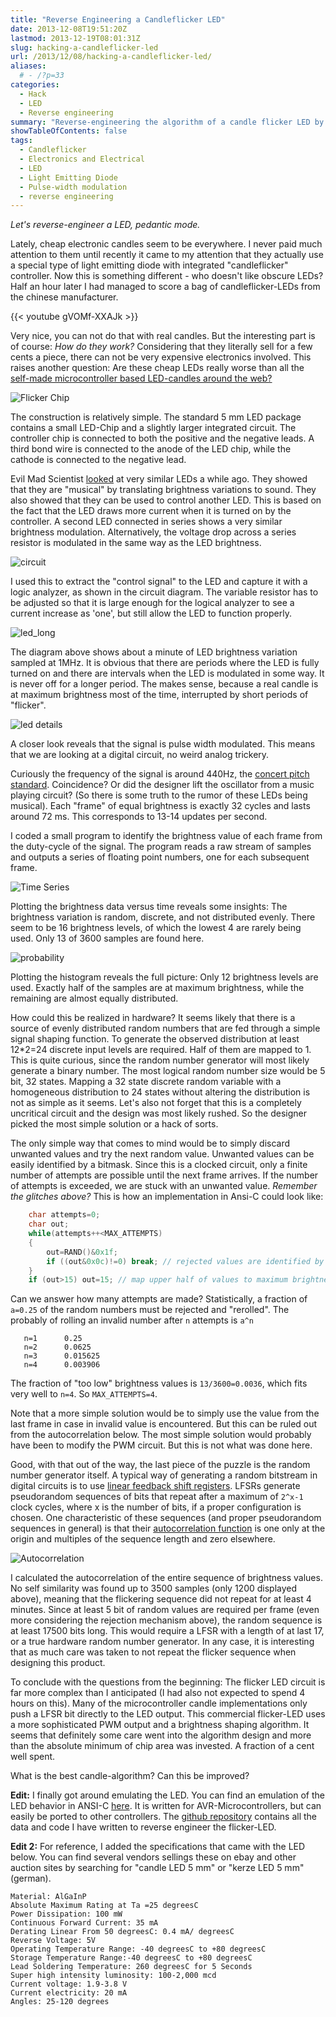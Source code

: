 ```yaml
---
title: "Reverse Engineering a Candleflicker LED"
date: 2013-12-08T19:51:20Z
lastmod: 2013-12-19T08:01:31Z
slug: hacking-a-candleflicker-led
url: /2013/12/08/hacking-a-candleflicker-led/
aliases:
  # - /?p=33
categories:
  - Hack
  - LED
  - Reverse engineering
summary: "Reverse-engineering the algorithm of a candle flicker LED by statistical analysis of its light output pattern."
showTableOfContents: false
tags:
  - Candleflicker
  - Electronics and Electrical
  - LED
  - Light Emitting Diode
  - Pulse-width modulation
  - reverse engineering
---
```


*Let's reverse-engineer a LED, pedantic mode.*

Lately, cheap electronic candles seem to be everywhere. I never paid much attention to them until recently it came to my attention that they actually use a special type of light emitting diode with integrated "candleflicker" controller. Now this is something different - who doesn't like obscure LEDs? Half an hour later I had managed to score a bag of candleflicker-LEDs from the chinese manufacturer.

{{< youtube gVOMf-XXAJk >}}

Very nice, you can not do that with real candles. But the interesting part is of course: *How do they work?* Considering that they literally sell for a few cents a piece, there can not be very expensive electronics involved. This raises another question: Are these cheap LEDs really worse than all the [self-made microcontroller based LED-candles around the web?](https://www.google.com/search?q=candle+flicker+microcontroller)



![Flicker Chip](flicker-chip.jpg)

The construction is relatively simple. The standard 5 mm LED package contains a small LED-Chip and a slightly larger integrated circuit. The controller chip is connected to both the positive and the negative leads. A third bond wire is connected to the anode of the LED chip, while the cathode is connected to the negative lead.

Evil Mad Scientist [looked](http://www.evilmadscientist.com/2011/does-this-led-sound-funny-to-you/) at very similar LEDs a while ago. They showed that they are "musical" by translating brightness variations to sound. They also showed that they can be used to control another LED. This is based on the fact that the LED draws more current when it is turned on by the controller. A second LED connected in series shows a very similar brightness modulation. Alternatively, the voltage drop across a series resistor is modulated in the same way as the LED brightness.

![circuit](circuit.png)

I used this to extract the "control signal" to the LED and capture it with a logic analyzer, as shown in the circuit diagram. The variable resistor has to be adjusted so that it is large enough for the logical analyzer to see a current increase as 'one', but still allow the LED to function properly.

![led_long](led_long.png)

The diagram above shows about a minute of LED brightness variation sampled at 1MHz. It is obvious that there are periods where the LED is fully turned on and there are intervals when the LED is modulated in some way. It is never off for a longer period. The makes sense, because a real candle is at maximum brightness most of the time, interrupted by short periods of "flicker".

![led details](led-details.png)

A closer look reveals that the signal is pulse width modulated. This means that we are looking at a digital circuit, no weird analog trickery.

Curiously the frequency of the signal is around 440Hz, the [concert pitch standard](http://en.wikipedia.org/wiki/Concert_pitch). Coincidence? Or did the designer lift the oscillator from a music playing circuit? (So there is some truth to the rumor of these LEDs being musical). Each "frame" of equal brightness is exactly 32 cycles and lasts around 72 ms. This corresponds to 13-14 updates per second.

I coded a small program to identify the brightness value of each frame from the duty-cycle of the signal. The program reads a raw stream of samples and outputs a series of floating point numbers, one for each subsequent frame.

![Time Series](time-series.png)

Plotting the brightness data versus time reveals some insights: The brightness variation is random, discrete, and not distributed evenly. There seem to be 16 brightness levels, of which the lowest 4 are rarely being used. Only 13 of 3600 samples are found here.

![probability](probability.png)

Plotting the histogram reveals the full picture: Only 12 brightness levels are used. Exactly half of the samples are at maximum brightness, while the remaining are almost equally distributed.

How could this be realized in hardware? It seems likely that there is a source of evenly distributed random numbers that are fed through a simple signal shaping function. To generate the observed distribution at least 12*2=24 discrete input levels are required. Half of them are mapped to 1. This is quite curious, since the random number generator will most likely generate a binary number. The most logical random number size would be 5 bit, 32 states. Mapping a 32 state discrete random  variable with a homogeneous distribution to 24 states without altering the distribution is not as simple as it seems. Let's also not forget that this is a completely uncritical circuit and the design was most likely rushed. So the designer  picked the most simple solution or a hack of sorts.

The only simple way that comes to mind would be to simply discard unwanted values and try the next random value.  Unwanted values can be easily identified by a bitmask. Since this is a clocked circuit, only a finite number of attempts are possible until the next frame arrives. If the number of attempts is exceeded, we are stuck with an unwanted value. *Remember the glitches above?* This is how an implementation in Ansi-C could look like:

```c
    char attempts=0;
    char out;
    while(attempts++<MAX_ATTEMPTS) 
    { 
        out=RAND()&0x1f; 
        if ((out&0x0c)!=0) break; // rejected values are identified by bit 2 and 3=0 
    } 
    if (out>15) out=15; // map upper half of values to maximum brightness
```

Can we answer how many attempts are made? Statistically, a fraction of `a=0.25` of the random numbers must be rejected and "rerolled". The probably of rolling an invalid number after `n` attempts is `a^n`

```
   n=1      0.25
   n=2      0.0625
   n=3      0.015625
   n=4      0.003906
```

The fraction of "too low" brightness values is `13/3600=0.0036`, which fits very well to `n=4`. So `MAX_ATTEMPTS=4`.

Note that a more simple solution would be to simply use the value from the last frame in case in invalid value is encountered. But this can be ruled out from the autocorrelation below. The most simple solution would probably have been to modify the PWM circuit. But this is not what was done here.

Good, with that out of the way, the last piece of the puzzle is the random number generator itself. A typical way of generating a random bitstream in digital circuits is to use [linear feedback shift registers](http://en.wikipedia.org/wiki/Linear_feedback_shift_register). LFSRs generate pseudorandom sequences of bits that repeat after a maximum of `2^x-1` clock cycles, where x is the number of bits, if a proper configuration is chosen. One characteristic of these sequences (and proper pseudorandom sequences in general) is that their [autocorrelation function](http://en.wikipedia.org/wiki/Autocorrelation) is one only at the origin and multiples of the sequence length and zero elsewhere.

![Autocorrelation](autocorrelation.png)

I calculated the autocorrelation of the entire sequence of brightness values. No self similarity was found up to 3500 samples (only 1200 displayed above), meaning that the flickering sequence did not repeat for at least 4 minutes. Since at least 5 bit of random values are required per frame (even more considering the rejection mechanism above), the random sequence is at least 17500 bits long. This would require a LFSR with a length of at last 17, or a true hardware random number generator. In any case, it is interesting that as much care was taken  to not repeat the flicker sequence when designing this product.

To conclude with the questions from the beginning: The flicker LED circuit is far more complex than I anticipated (I had also not expected to spend 4 hours on this). Many of the microcontroller candle implementations only push a LFSR bit directly to the LED output. This commercial flicker-LED uses a more sophisticated PWM output and a brightness shaping algorithm. It seems that definitely some care went into the algorithm design and more than the absolute minimum of chip area was invested. A fraction of a cent well spent.

What is the best candle-algorithm? Can this be improved? 

**Edit:** I finally got around emulating the LED. You can find an emulation of the LED behavior in ANSI-C [here](https://github.com/cpldcpu/CandleLEDhack/blob/master/Emulator/CandeflickerLED.c). It is written for AVR-Microcontrollers, but can easily be ported to other controllers. The [github repository](https://github.com/cpldcpu/CandleLEDhack) contains all the data and code I have written to reverse engineer the flicker-LED. 

**Edit 2:** For reference, I added the specifications that came with the LED below. You can find several vendors sellings these on ebay and other auction sites by searching for "candle LED 5 mm" or "kerze LED 5 mm" (german).

```
Material: AlGaInP
Absolute Maximum Rating at Ta =25 degreesC
Power Dissipation: 100 mW
Continuous Forward Current: 35 mA
Derating Linear From 50 degreesC: 0.4 mA/ degreesC
Reverse Voltage: 5V
Operating Temperature Range: -40 degreesC to +80 degreesC
Storage Temperature Range:-40 degreesC to +80 degreesC
Lead Soldering Temperature: 260 degreesC for 5 Seconds
Super high intensity luminosity: 100-2,000 mcd
Current voltage: 1.9-3.8 V
Current electricity: 20 mA
Angles: 25-120 degrees
```
